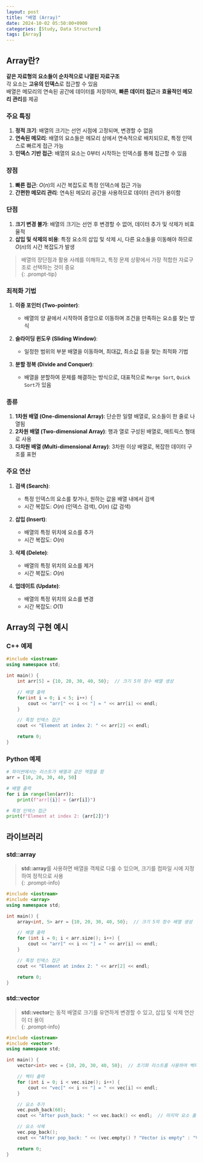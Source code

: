 ```yaml
---
layout: post
title: "배열 (Array)"
date: 2024-10-02 05:50:00+0900
categories: [Study, Data Structure]
tags: [Array]
---
```

## Array란?

**같은 자료형의 요소들이 순차적으로 나열된 자료구조**  
각 요소는 **고유의 인덱스**로 접근할 수 있음  
배열은 메모리의 연속된 공간에 데이터를 저장하여, **빠른 데이터 접근**과 **효율적인 메모리 관리**를 제공  

### 주요 특징
1. **정적 크기**: 배열의 크기는 선언 시점에 고정되며, 변경할 수 없음
2. **연속된 메모리**: 배열의 요소들은 메모리 상에서 연속적으로 배치되므로, 특정 인덱스로 빠르게 접근 가능
3. **인덱스 기반 접근**: 배열의 요소는 0부터 시작하는 인덱스를 통해 접근할 수 있음

### 장점
1. **빠른 접근**: $`O(n)`$의 시간 복잡도로 특정 인덱스에 접근 가능
2. **간편한 메모리 관리**: 연속된 메모리 공간을 사용하므로 데이터 관리가 용이함

### 단점
1. **크기 변경 불가**: 배열의 크기는 선언 후 변경할 수 없어, 데이터 추가 및 삭제가 비효율적
2. **삽입 및 삭제의 비용**: 특정 요소의 삽입 및 삭제 시, 다른 요소들을 이동해야 하므로 $`O(n)`$의 시간 복잡도가 발생


> 배열의 장단점과 활용 사례를 이해하고, 특정 문제 상황에서 가장 적합한 자료구조로 선택하는 것이 중요   
{: .prompt-tip}

### 최적화 기법
1. **이중 포인터 (Two-pointer)**:
    - 배열의 양 끝에서 시작하여 중앙으로 이동하며 조건을 만족하는 요소를 찾는 방식
  
2. **슬라이딩 윈도우 (Sliding Window)**:
    - 일정한 범위의 부분 배열을 이동하며, 최대값, 최소값 등을 찾는 최적화 기법

3. **분할 정복 (Divide and Conquer)**:
    - 배열을 분할하여 문제를 해결하는 방식으로, 대표적으로 `Merge Sort`, `Quick Sort`가 있음

### 종류
1. **1차원 배열 (One-dimensional Array)**: 단순한 일렬 배열로, 요소들이 한 줄로 나열됨
2. **2차원 배열 (Two-dimensional Array)**: 행과 열로 구성된 배열로, 매트릭스 형태로 사용
3. **다차원 배열 (Multi-dimensional Array)**: 3차원 이상 배열로, 복잡한 데이터 구조를 표현

### 주요 연산
1. **검색 (Search)**:
    - 특정 인덱스의 요소를 찾거나, 원하는 값을 배열 내에서 검색
    - 시간 복잡도: $`O(n)`$ (인덱스 검색), $`O(n)`$ (값 검색)
  
2. **삽입 (Insert)**:
    - 배열의 특정 위치에 요소를 추가
    - 시간 복잡도: $`O(n)`$

3. **삭제 (Delete)**:
    - 배열의 특정 위치의 요소를 제거
    - 시간 복잡도: $`O(n)`$

4. **업데이트 (Update)**:
    - 배열의 특정 위치의 요소를 변경
    - 시간 복잡도: $`O(1)`$

## Array의 구현 예시

### C++ 예제
```cpp
#include <iostream>
using namespace std;

int main() {
    int arr[5] = {10, 20, 30, 40, 50};  // 크기 5의 정수 배열 생성

    // 배열 출력
    for(int i = 0; i < 5; i++) {
        cout << "arr[" << i << "] = " << arr[i] << endl;
    }

    // 특정 인덱스 접근
    cout << "Element at index 2: " << arr[2] << endl;

    return 0;
}
```

### Python 예제
```python
# 파이썬에서는 리스트가 배열과 같은 역할을 함
arr = [10, 20, 30, 40, 50]

# 배열 출력
for i in range(len(arr)):
    print(f"arr[{i}] = {arr[i]}")

# 특정 인덱스 접근
print(f"Element at index 2: {arr[2]}")
```

## 라이브러리

### std::array
>**std::array**를 사용하면 배열을 객체로 다룰 수 있으며, 크기를 컴파일 시에 지정하여 정적으로 사용  
{: .prompt-info}  

```cpp
#include <iostream>
#include <array>
using namespace std;

int main() {
    array<int, 5> arr = {10, 20, 30, 40, 50};  // 크기 5의 정수 배열 생성

    // 배열 출력
    for (int i = 0; i < arr.size(); i++) {
        cout << "arr[" << i << "] = " << arr[i] << endl;
    }

    // 특정 인덱스 접근
    cout << "Element at index 2: " << arr[2] << endl;

    return 0;
}
```

### std::vector
>**std::vector**는 동적 배열로 크기를 유연하게 변경할 수 있고, 삽입 및 삭제 연산이 더 용이  
{: .prompt-info}  

```cpp
#include <iostream>
#include <vector>
using namespace std;

int main() {
    vector<int> vec = {10, 20, 30, 40, 50};  // 초기화 리스트를 사용하여 벡터 생성

    // 벡터 출력
    for (int i = 0; i < vec.size(); i++) {
        cout << "vec[" << i << "] = " << vec[i] << endl;
    }

    // 요소 추가
    vec.push_back(60);
    cout << "After push_back: " << vec.back() << endl;  // 마지막 요소 출력

    // 요소 삭제
    vec.pop_back();
    cout << "After pop_back: " << (vec.empty() ? "Vector is empty" : "Vector is not empty") << endl;

    return 0;
}
```